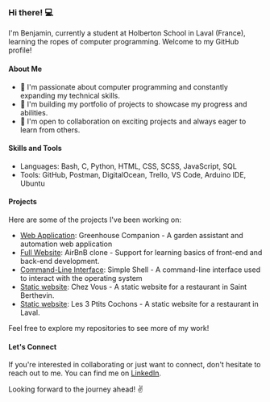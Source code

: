 ### Hi there! 💻

I'm Benjamin, currently a student at Holberton School in Laval (France), learning the ropes of computer programming. Welcome to my GitHub profile!

#### About Me

- 🌱 I'm passionate about computer programming and constantly expanding my technical skills.
- 💼 I'm building my portfolio of projects to showcase my progress and abilities.
- 👥 I'm open to collaboration on exciting projects and always eager to learn from others.

#### Skills and Tools

- Languages: Bash, C, Python, HTML, CSS, SCSS, JavaScript, SQL
- Tools: GitHub, Postman, DigitalOcean, Trello, VS Code, Arduino IDE, Ubuntu

#### Projects

Here are some of the projects I've been working on:

- [Web Application](https://github.com/benjaminvandammeholberton/portfolio_GreenhouseCompanion_V2): Greenhouse Companion - A garden assistant and automation web application 
- [Full Website](https://github.com/benjaminvandammeholberton/holbertonschool-AirBnB_clone_v4): AirBnB clone - Support for learning basics of front-end and back-end development. 
- [Command-Line Interface](https://github.com/benjaminvandammeholberton/holbertonschool-simple_shell): Simple Shell - A command-line interface used to interact with the operating system
- [Static website](https://github.com/benjaminvandammeholberton/static-website_ChezVous-restaurant): Chez Vous - A static website for a restaurant in Saint Berthevin.
- [Static website](https://github.com/benjaminvandammeholberton/static-website_les3petitscochons-restaurant): Les 3 Ptits Cochons - A static website for a restaurant in Laval.

Feel free to explore my repositories to see more of my work!

#### Let's Connect

If you're interested in collaborating or just want to connect, don't hesitate to reach out to me. You can find me on [LinkedIn]([link_to_linkedin](https://www.linkedin.com/in/benjamin-vandamme-6084aa262/)https://www.linkedin.com/in/benjamin-vandamme-6084aa262/).

Looking forward to the journey ahead! ✌️
